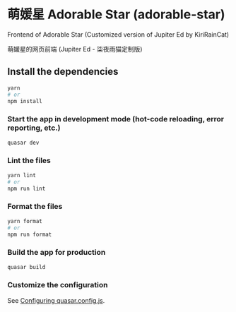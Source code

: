 # 萌媛星 Adorable Star (adorable-star)

Frontend of Adorable Star (Customized version of Jupiter Ed by KiriRainCat)

萌媛星的网页前端 (Jupiter Ed - 柒夜雨猫定制版)

## Install the dependencies

```bash
yarn
# or
npm install
```

### Start the app in development mode (hot-code reloading, error reporting, etc.)

```bash
quasar dev
```

### Lint the files

```bash
yarn lint
# or
npm run lint
```

### Format the files

```bash
yarn format
# or
npm run format
```

### Build the app for production

```bash
quasar build
```

### Customize the configuration

See [Configuring quasar.config.js](https://v2.quasar.dev/quasar-cli-vite/quasar-config-js).
